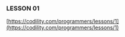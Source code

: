 ### LESSON 01

[https://codility.com/programmers/lessons/1](https://codility.com/programmers/lessons/1)
